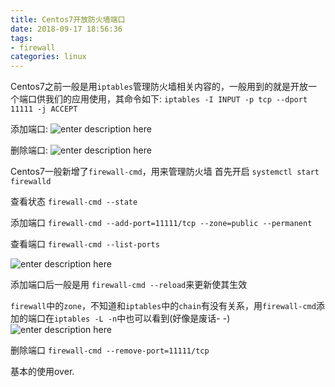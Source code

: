 ```yaml
---
title: Centos7开放防火墙端口
date: 2018-09-17 18:56:36
tags:
- firewall
categories: linux
---
```


Centos7之前一般是用`iptables`管理防火墙相关内容的，一般用到的就是开放一个端口供我们的应用使用，其命令如下:
`iptables -I INPUT -p tcp --dport 11111 -j ACCEPT`

<!--more-->

添加端口:
![enter description here](https://image.zero22.top/firewall/iptables1.png)

删除端口:
![enter description here](https://image.zero22.top/firewall/iptables2.png)

Centos7一般新增了`firewall-cmd`，用来管理防火墙
首先开启
`systemctl start firewalld`

查看状态
`firewall-cmd --state`

添加端口
`firewall-cmd --add-port=11111/tcp --zone=public --permanent`

查看端口
`firewall-cmd --list-ports`

![enter description here](https://image.zero22.top/firewall/firewall-cmd1.png)

添加端口后一般是用 `firewall-cmd --reload`来更新使其生效

`firewall`中的`zone`，不知道和`iptables`中的`chain`有没有关系，用`firewall-cmd`添加的端口在`iptables -L -n`中也可以看到(好像是废话- -)
![enter description here](https://image.zero22.top/firewall/firewall-cmd2.png)

删除端口
`firewall-cmd --remove-port=11111/tcp`

基本的使用over.